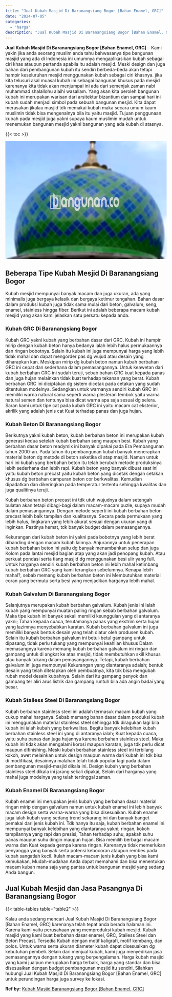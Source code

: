 ```yaml
---
title: "Jual Kubah Masjid Di Baranangsiang Bogor [Bahan Enamel, GRC]"
date: "2024-07-05"
categories: 
  - "harga"
description: "Jual Kubah Masjid Di Baranangsiang Bogor [Bahan Enamel, GRC]. Kalau anda sedang mencari Jual Kubah Masjid Di Baranangsiang Bogor [Bahan Enamel, GRC] karena..."
---
```


**Jual Kubah Masjid Di Baranangsiang Bogor \[Bahan Enamel, GRC\]** – Kami yakin jika anda seorang muslim anda tahu bahwasanya tipe bangunan masjid yang ada di Indonesia ini umumnya mengaplikasikan kubah sebagai ciri khas ataupun pertanda apabila itu adalah mesjid. Meski design dan juga bahan dari pembangunan kubah itu sendiri berbeda-beda akan tetapi hampir keseluruhan mesjid menggunakan kubah sebagai ciri khasnya. jika kita telusuri asal muasal kubah ini sebagai bangunan khusus pada mesjid karenanya kita tidak akan menjumpai ini ada dari semenjak zaman nabi muhammad shalallohu alaihi wasallam. Yang akan kita peroleh bangunan kubah ini merupakan warisan dari arsitektur bizantium dan sampai hari ini kubah sudah menjadi simbol pada sebuah bangunan mesjid. Kita dapat merasakan jikalau masjid tdk memakai kubah maka secara umum kaum muslimin tidak bisa mengenalnya bila itu yaitu masjid. Tujuan penggunaan kubah pada mesjid juga yakni supaya kaum muslimin mudah untuk menemukan bangunan mesjid yakni bangunan yang ada kubah di atasnya.

{{< toc >}}

![Jual Kubah Masjid Di Baranangsiang Bogor [Bahan Enamel, GRC]](/images/jual-kubah-masjid-22.png)

## Beberapa Tipe Kubah Mesjid Di Baranangsiang Bogor

Kubah mesjid mempunyai banyak macam dan juga ukuran, ada yang minimalis juga bergaya kelasik dan bergaya ketimur tengahan. Bahan dasar dalam produksi kubah juga tidak sama mulai dari beton, galvalum, seng, enamel, stainless hingga fiber. Berikut ini adalah beberapa macam kubah mesjid yang akan kami jelaskan satu persatu kepada anda.

### Kubah GRC Di Baranangsiang Bogor

Kubah GRC yakni kubah yang berbahan dasar dari GRC. Kubah ini hampir mirip dengan kubah beton hanya bedanya ialah lebih halus permukaannya dan ringan bobotnya. Selain itu kubah ini juga mempunyai harga yang lebih tidak mahal dan dapat mengorder pas dg wujud atau desain yang diharapkan kan. Meskipun mirip dg kubah beton namun kubah berbahan GRC ini cepat dan sederhana dalam pemasangannya. Untuk keawetan dari kubah berbahan GRC ini sudah teruji, sebab bahan GRC kuat kepada panas dan juga hujan melainkan tidak kuat terhadap tekanan yang berat. Kubah berbahan GRC ini diciptakan dg sistem dicetak pada cetakan yang sudah ditentukan modelnya. Sedangkan untuk warnanya sendiri kubah GRC ini memiliki warna natural sama seperti warna plesteran tembok yaitu warna natural semen dan tentunya bisa dicat warna apa saja sesuai dg selera. Saran kami untuk tipe cat pada kubah GRC ini yaitu macam cat eksterior, akrilik yang adalah jenis cat Kuat terhadap panas dan juga hujan.

### Kubah Beton Di Baranangsiang Bogor

Berikutnya yakni kubah beton, kubah berbahan beton ini merupakan kubah generasi kedua setelah kubah berbahan seng maupun besi. Kubah yang berbahan dasar beton readymix ini banyak dipakai pada Era Pembangunan tahun 2000-an. Pada tahun itu pembangunan kubah banyak menerapkan material beton dg metode di beton seketika di atap masjid. Namun untuk hari ini kubah yang berbahan beton itu telah berubah metode produksinya lebih sederhana dan lebih rapi. Kubah beton yang banyak dibuat saat ini yaitu kubah beton precast yaitu kubah beton yang dicetak dengan cetakan khusus dg berbahan campuran beton cor berkwalitas. Kemudian dipadatkan dan dikeringkan pada temperatur tertentu sehingga kwalitas dan juga qualitinya teruji.

Kubah berbahan beton precast ini tdk utuh wujudnya dalam setengah bulatan akan tetapi dibagi-bagi dalam macam-macam puzle, supaya mudah dalam pemasangannya. Dengan metode seperti ini kubah berbahan beton precast lebih baik tampilan dan kualitasnya. Secara pada permukaan yang lebih halus, lingkaran yang lebih akurat sesuai dengan ukuran yang di inginkan. Pastinya hemat, tdk banyak budget dalam pemasangannya.

Kekurangan dari kubah beton ini yakni pada bobotnya yang lebih berat dibanding dengan macam kubah lainnya. Anjurannya untuk penerapan kubah berbahan beton ini yaitu dg banyak menambahkan selup dan juga Kolom pada lantai mesjid bagian atap yang akan jadi penopang kubah. Atau perkuat pondasi serta tiang masjid dg menggunakan besi ulir yang full. Untuk harganya sendiri kubah berbahan beton ini lebih mahal ketimbang kubah berbahan GRC yang kami terangkan sebelumnya. Kenapa lebih mahal?, sebab memang kubah berbahan beton ini Membutuhkan material coran yang bermutu serta besi yang menjadikan harganya lebih mahal.

### Kubah Galvalum Di Baranangsiang Bogor

Selanjutnya merupakan kubah berbahan galvalum. Kubah jenis ini ialah kubah yang mempunyai muatan paling ringan sebab berbahan galvalum. Maka tipe kubah ini banyak sekali memiliki keunggulan yang di antaranya yakni; Tahan kepada cuaca, terutamanya panas yang ekstrim serta hujan yang lazimnya menyebabkan karatan. Kubah berbahan galvalum ini juga memiliki banyak bentuk desain yang telah diatur oleh produsen kubah. Selain itu kubah berbahan galvalum ini betul-betul gampang untuk dipasang, tidak perlu tukang yang mempunyai keahlian khusus Dalam memasangnya karena memang kubah berbahan galvalum ini ringan dan gampang untuk di angkat ke atas mesjid, tidak membutuhkan skill khusus atau banyak tukang dalam pemasangannya. Tetapi, kubah berbahan galvalum ini juga mempunyai Kekurangan yang diantaranya adalah; bentuk desain yang telah ditetapkan oleh pembuatnya, kita tdk bisa mengubah rubah model desain kubahnya. Selain dari itu gampang penyok dan gampang ter aliri arus listrik dan gampang runtuh bila ada angin badai yang besar.

### Kubah Stailess Steel Di Baranangsiang Bogor

Kubah berbahan stainless steel ini adalah termasuk macam kubah yang cukup mahal harganya. Sebab memang bahan dasar dalam produksi kubah ini menggunakan material stainless steel sehingga tdk diragukan lagi bila kubah ini ialah kubah yang berkwalitas. Begitu banyak kelebihan kubah berbahan stainless steel ini yang di antaranya ialah; Kuat kepada cuaca, yaitu suhu panas dan juga hujannya karena berbahan stainless steel. Maka kubah ini tidak akan mengalami korosi maupun karatan, juga tdk perlu dicat maupun difinishing. Meski kubah berbahan stainless steel ini terbilang kokoh, awet melainkan untuk design maupun warna dari kubah ini tdk bisa di modifikasi, desainnya malahan telah tidak popular lagi pada dalam pembangunan mesjid-masjid dikala ini. Design kubah yang berbahan stainless steel dikala ini jarang sekali dipakai, Selain dari harganya yang mahal juga modelnya yang telah tertinggal zaman.

### Kubah Enamel Di Baranangsiang Bogor

Kubah enamel ini merupakan jenis kubah yang berbahan dasar material ringan mirip dengan galvalum namun untuk kubah enamel ini lebih banyak macam design serta warna-warna yang bisa disesuaikan. Kubah enamel juga ialah kubah yang sedang trend sekarang ini dan banyak banget pemakai dari jenis kubah ini. Tdk hanya itu saja, kubah berbahan enamel ini mempunyai banyak kelebihan yang diantaranya yakni; ringan, kokoh tampilannya yang rapi dan presisi, Tahan terhadap suhu, apakah suhu panas maupun suhu dingin maupun hujan. Bisa memilih berbagai macam warna dan Kuat kepada gempa karena ringan. Karenanya tidak memerlukan penyangga yang banyak serta potensi kebocoran ataupun rembes pada kubah sangatlah kecil. Itulah macam-macam jenis kubah yang bisa kami kemukakan, Mudah-mudahan Anda dapat memahami dan bisa menentukan macam kubah mana saja yang pantas untuk bangunan mesjid yang sedang Anda bangun.

## Jual Kubah Mesjid dan Jasa Pasangnya Di Baranangsiang Bogor

{{< table-tables table="table2" >}}

Kalau anda sedang mencari Jual Kubah Masjid Di Baranangsiang Bogor \[Bahan Enamel, GRC\] karenanya telah tepat anda berada halaman ini. Karena kami yaitu perusahaan yang memproduksi kubah mesjid. Kubah masjid yang kami buat berbahan dasar enamel, GRC, Stailess Steel dan Beton Precast. Tersedia Kubah dengan motif kaligrafi, motif kembang, dan polos. Untuk warna serta ukuran diameter kubah dapat disesuaikan dg kebutuhan pembeli. Selain dari menjual kubah, kami juga menyedikan jasa pemasangannya dengan tukang yang berpengalaman. Harga kubah masjid yang kami jualpun merupakan harga terbaik, harga yang standar dan bisa disesuaikan dengan budget pembangunan mesjid itu sendiri. Silahkan hubungi Jual Kubah Masjid Di Baranangsiang Bogor \[Bahan Enamel, GRC\] untuk perundingan harga juga survey ke lokasi.

**Ref by:** [Kubah Masjid Baranangsiang Bogor [Bahan Enamel, GRC]](https://id.wikipedia.org/wiki/Kubah)
